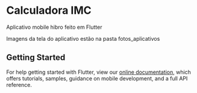 # Calculadora IMC

Aplicativo mobile hibro feito em Flutter

Imagens da tela do aplicativo estão na pasta fotos_aplicativos

## Getting Started

For help getting started with Flutter, view our
[online documentation](https://flutter.dev/docs), which offers tutorials,
samples, guidance on mobile development, and a full API reference.
